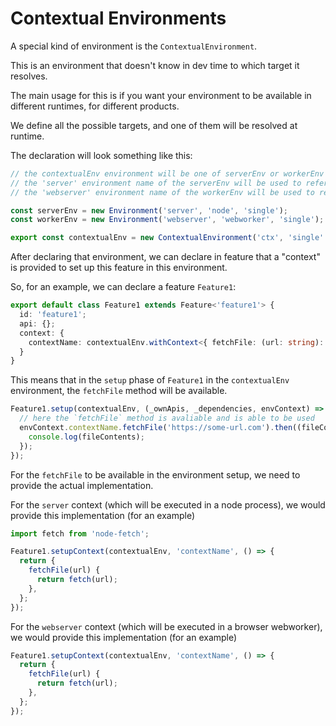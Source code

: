 # Contextual Environments

A special kind of environment is the `ContextualEnvironment`.

This is an environment that doesn't know in dev time to which target it resolves.

The main usage for this is if you want your environment to be available in different runtimes, for different products.

We define all the possible targets, and one of them will be resolved at runtime.

The declaration will look something like this:

```ts
// the contextualEnv environment will be one of serverEnv or workerEnv
// the 'server' environment name of the serverEnv will be used to reference the "'ctx' environment when it's resolved to the 'server' context", which will cause engineer to execute in a node process
// the 'webserver' environment name of the workerEnv will be used to reference the "'ctx' environment when it's resolved to the 'webserver' context", which will cause engineer to bundle the code for this environment, and load it in the browser

const serverEnv = new Environment('server', 'node', 'single');
const workerEnv = new Environment('webserver', 'webworker', 'single');

export const contextualEnv = new ContextualEnvironment('ctx', 'single' [serverEnv, workerEnv]);
```

After declaring that environment, we can declare in feature that a "context" is provided to set up this feature in this environment.

So, for an example, we can declare a feature `Feature1`:

```ts
export default class Feature1 extends Feature<'feature1'> {
  id: 'feature1';
  api: {};
  context: {
    contextName: contextualEnv.withContext<{ fetchFile: (url: string): Promise<string> }>()
  }
}
```

This means that in the `setup` phase of `Feature1` in the `contextualEnv` environment,
the `fetchFile` method will be available.

```ts
Feature1.setup(contextualEnv, (_ownApis, _dependencies, envContext) => {
  // here the `fetchFile` method is avaliable and is able to be used
  envContext.contextName.fetchFile('https://some-url.com').then((fileContents) => {
    console.log(fileContents);
  });
});
```

For the `fetchFile` to be available in the environment setup, we need to provide the actual implementation.

For the `server` context (which will be executed in a node process), we would provide this implementation (for an
example)

```ts
import fetch from 'node-fetch';

Feature1.setupContext(contextualEnv, 'contextName', () => {
  return {
    fetchFile(url) {
      return fetch(url);
    },
  };
});
```

For the `webserver` context (which will be executed in a browser webworker), we would provide this implementation (for
an example)

```ts
Feature1.setupContext(contextualEnv, 'contextName', () => {
  return {
    fetchFile(url) {
      return fetch(url);
    },
  };
});
```

